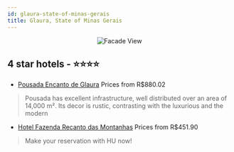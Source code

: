 ```yaml
---
id: glaura-state-of-minas-gerais
title: Glaura, State of Minas Gerais
---
```


<center><img src="https://static.hotelurbano.com/reservas/prod0/4/4901/5751af5561ee3_pousada-encanto-de-glaura.jpg" alt="Facade View" /></center>


##  4 star hotels - ⭐️⭐️⭐️⭐️

-    [Pousada Encanto de Glaura](https://us.hurb.com/hotels/glaura/pousada-encanto-de-glaura-4901?cmp=18055) Prices from R$880.02
   > Pousada has excellent infrastructure, well distributed over an area of 14,000 m². Its decor is rustic, contrasting with the luxurious and the modern
-    [Hotel Fazenda Recanto das Montanhas](https://us.hurb.com/hotels/glaura/hotel-fazenda-recanto-das-montanhas-3928?cmp=18055) Prices from R$451.90
   > Make your reservation with HU now!

